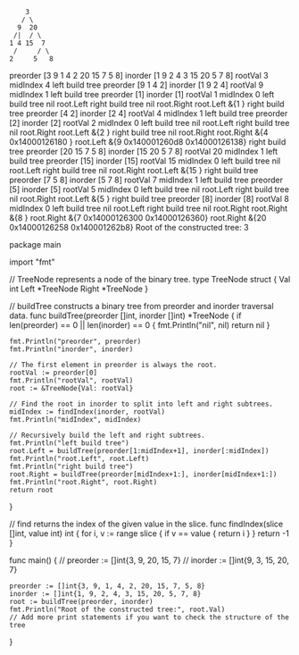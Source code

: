         3
       / \
      9  20
     /|  / \
    1 4 15  7
     /     / \
    2     5   8

preorder [3 9 1 4 2 20 15 7 5 8]
inorder [1 9 2 4 3 15 20 5 7 8]
rootVal 3
midIndex 4
left build tree
preorder [9 1 4 2]
inorder [1 9 2 4]
rootVal 9
midIndex 1
left build tree
preorder [1]
inorder [1]
rootVal 1
midIndex 0
left build tree
nil <nil>
root.Left <nil>
right build tree
nil <nil>
root.Right <nil>
root.Left &{1 <nil> <nil>}
right build tree
preorder [4 2]
inorder [2 4]
rootVal 4
midIndex 1
left build tree
preorder [2]
inorder [2]
rootVal 2
midIndex 0
left build tree
nil <nil>
root.Left <nil>
right build tree
nil <nil>
root.Right <nil>
root.Left &{2 <nil> <nil>}
right build tree
nil <nil>
root.Right <nil>
root.Right &{4 0x14000126180 <nil>}
root.Left &{9 0x140001260d8 0x14000126138}
right build tree
preorder [20 15 7 5 8]
inorder [15 20 5 7 8]
rootVal 20
midIndex 1
left build tree
preorder [15]
inorder [15]
rootVal 15
midIndex 0
left build tree
nil <nil>
root.Left <nil>
right build tree
nil <nil>
root.Right <nil>
root.Left &{15 <nil> <nil>}
right build tree
preorder [7 5 8]
inorder [5 7 8]
rootVal 7
midIndex 1
left build tree
preorder [5]
inorder [5]
rootVal 5
midIndex 0
left build tree
nil <nil>
root.Left <nil>
right build tree
nil <nil>
root.Right <nil>
root.Left &{5 <nil> <nil>}
right build tree
preorder [8]
inorder [8]
rootVal 8
midIndex 0
left build tree
nil <nil>
root.Left <nil>
right build tree
nil <nil>
root.Right <nil>
root.Right &{8 <nil> <nil>}
root.Right &{7 0x14000126300 0x14000126360}
root.Right &{20 0x14000126258 0x140001262b8}
Root of the constructed tree: 3


package main

import "fmt"

// TreeNode represents a node of the binary tree.
type TreeNode struct {
	Val   int
	Left  *TreeNode
	Right *TreeNode
}

// buildTree constructs a binary tree from preorder and inorder traversal data.
func buildTree(preorder []int, inorder []int) *TreeNode {
	if len(preorder) == 0 || len(inorder) == 0 {
		fmt.Println("nil", nil)
		return nil
	}

	fmt.Println("preorder", preorder)
	fmt.Println("inorder", inorder)

	// The first element in preorder is always the root.
	rootVal := preorder[0]
	fmt.Println("rootVal", rootVal)
	root := &TreeNode{Val: rootVal}

	// Find the root in inorder to split into left and right subtrees.
	midIndex := findIndex(inorder, rootVal)
	fmt.Println("midIndex", midIndex)

	// Recursively build the left and right subtrees.
	fmt.Println("left build tree")
	root.Left = buildTree(preorder[1:midIndex+1], inorder[:midIndex])
	fmt.Println("root.Left", root.Left)
	fmt.Println("right build tree")
	root.Right = buildTree(preorder[midIndex+1:], inorder[midIndex+1:])
	fmt.Println("root.Right", root.Right)
	return root
}

// find returns the index of the given value in the slice.
func findIndex(slice []int, value int) int {
	for i, v := range slice {
		if v == value {
			return i
		}
	}
	return -1
}

func main() {
	// preorder := []int{3, 9, 20, 15, 7}
	// inorder := []int{9, 3, 15, 20, 7}

	preorder := []int{3, 9, 1, 4, 2, 20, 15, 7, 5, 8}
	inorder := []int{1, 9, 2, 4, 3, 15, 20, 5, 7, 8}
	root := buildTree(preorder, inorder)
	fmt.Println("Root of the constructed tree:", root.Val)
	// Add more print statements if you want to check the structure of the tree
}
